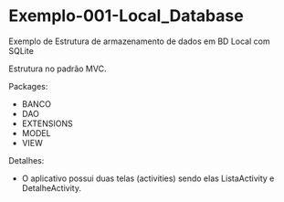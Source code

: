 ﻿# Exemplo-001-Local_Database
Exemplo de Estrutura de armazenamento de dados em BD Local com SQLite

Estrutura no padrão MVC.

Packages: 
- BANCO
- DAO
- EXTENSIONS
- MODEL
- VIEW
	
Detalhes:
- O aplicativo possui duas telas (activities) sendo elas ListaActivity e DetalheActivity.







